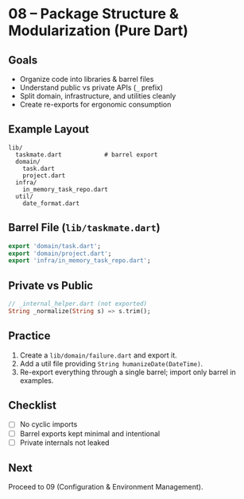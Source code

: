 # 08 – Package Structure & Modularization (Pure Dart)

## Goals
* Organize code into libraries & barrel files
* Understand public vs private APIs (`_` prefix)
* Split domain, infrastructure, and utilities cleanly
* Create re-exports for ergonomic consumption

## Example Layout
```
lib/
  taskmate.dart            # barrel export
  domain/
    task.dart
    project.dart
  infra/
    in_memory_task_repo.dart
  util/
    date_format.dart
```

## Barrel File (`lib/taskmate.dart`)
```dart
export 'domain/task.dart';
export 'domain/project.dart';
export 'infra/in_memory_task_repo.dart';
```

## Private vs Public
```dart
// _internal_helper.dart (not exported)
String _normalize(String s) => s.trim();
```

## Practice
1. Create a `lib/domain/failure.dart` and export it.
2. Add a util file providing `String humanizeDate(DateTime)`.
3. Re-export everything through a single barrel; import only barrel in examples.

## Checklist
* [ ] No cyclic imports
* [ ] Barrel exports kept minimal and intentional
* [ ] Private internals not leaked

## Next
Proceed to 09 (Configuration & Environment Management).
